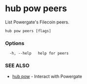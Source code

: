 # hub pow peers

List Powergate's Filecoin peers.

```
hub pow peers [flags]
```

### Options

```
  -h, --help   help for peers
```

### SEE ALSO

* [hub pow](hub_pow.md)	 - Interact with Powergate
